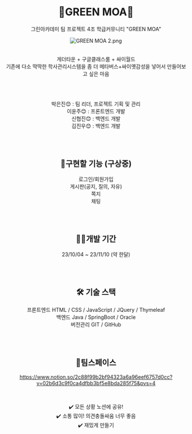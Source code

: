 <div align=center>
  
# 🏫GREEN MOA🏫
그린아카데미 팀 프로젝트 4조
학급커뮤니티 "GREEN MOA"

![GREEN MOA 2.png](https://prod-files-secure.s3.us-west-2.amazonaws.com/5e113eda-1fc5-4537-9c96-2e5dff9337b0/9389f7f9-3c2b-475b-86b4-0ee5214781a7/GREEN_MOA_2.png)
<br>
<br>


게더타운 + 구글클래스룸 + 싸이월드<br>
기존에 다소 딱딱한 학사관리시스템을 좀 더 메타버스+싸이옛감성을 넣어서 만들어보고 싶은 마음<br>

<br>
<br>



박은진😊 : 팀 리더, 프로젝트 기획 및 관리 <br>
이윤주😊 : 프론트엔드 개발 <br>
신협진😊 : 백엔드 개발 <br>
김진우😊 : 백엔드 개발 <br>

<br>
<br>


## 💭구현할 기능 (구상중)

로그인/회원가입<br>
게시판(공지, 질의, 자유) <br>
쪽지 <br>
채팅 <br>




<br>
<br>


## 🏃‍♂️개발 기간

23/10/04 ~ 23/11/10 (약 한달)


<br>
<br>


## 🛠️ 기술 스택
프론트엔드 HTML / CSS / JavaScript / JQuery / Thymeleaf <br>
백엔드 Java / SpringBoot / Oracle <br>
버전관리 GIT / GitHub <br>


<br>
<br>

  
## 💬팀스페이스
https://www.notion.so/2c88f99b2bf94323a6a96eef6757d0cc?v=02b6d3c9f0ca4dfbb3bf5e8bda285f75&pvs=4

<br>

✔️ 모든 상황 노션에 공유! <br>
✔️ 소통 많이! 의견충돌싸움 너무 좋음<br>
✔️ 재밌게 만들기<br>

<br>
<br>

</div>
